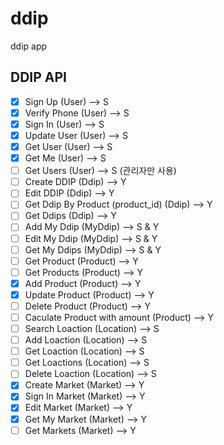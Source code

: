 # ddip
ddip app

## DDIP API

- [X] Sign Up (User) --> S
- [X] Verify Phone (User) --> S
- [X] Sign In (User) --> S
- [X] Update User (User) --> S
- [X] Get User (User) --> S
- [X] Get Me (User) --> S
- [ ] Get Users (User) --> S (관리자만 사용)
- [ ] Create DDIP (Ddip) --> Y
- [ ] Edit DDIP (Ddip) --> Y
- [ ] Get Ddip By Product (product_id) (Ddip) --> Y
- [ ] Get Ddips (Ddip) --> Y
- [ ] Add My Ddip (MyDdip) --> S & Y
- [ ] Edit My Ddip (MyDdip) --> S & Y
- [ ] Get My Ddips (MyDdip) --> S & Y
- [ ] Get Product (Product) --> Y
- [ ] Get Products (Product) --> Y
- [x] Add Product (Product) --> Y
- [x] Update Product (Product) --> Y
- [ ] Delete Product (Product) --> Y
- [ ] Caculate Product with amount (Product) --> Y
- [ ] Search Loaction (Location) --> S
- [ ] Add Loaction (Location) --> S
- [ ] Get Loaction (Location) --> S
- [ ] Get Loactions (Location) --> S
- [ ] Delete Loaction (Location) --> S
- [x] Create Market (Market) --> Y
- [x] Sign In Market (Market) --> Y
- [x] Edit Market (Market) --> Y
- [x] Get My Market (Market) --> Y
- [ ] Get Markets (Market) --> Y
